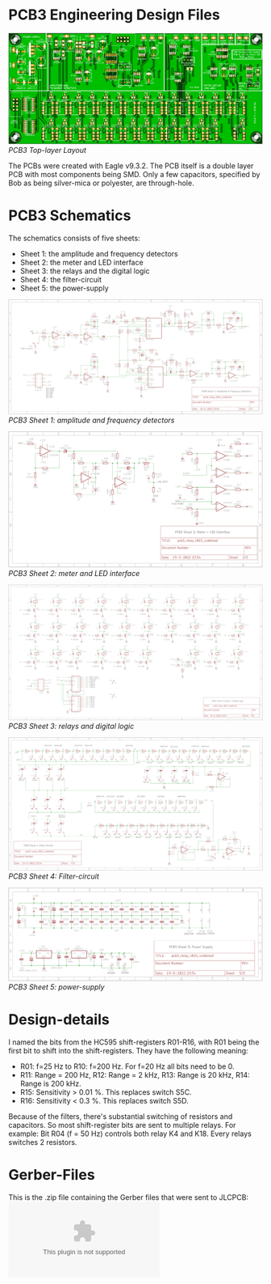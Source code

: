 # PCB3 Engineering Design Files
![PCB3 Layout top-layer](img/PCB3_Front.png)<br>
*PCB3 Top-layer Layout*

The PCBs were created with Eagle v9.3.2. The PCB itself is a double layer PCB with most components being SMD. Only a few capacitors, specified by Bob as being silver-mica or polyester, are through-hole.

# PCB3 Schematics
The schematics consists of five sheets:
- Sheet 1: the amplitude and frequency detectors
- Sheet 2: the meter and LED interface
- Sheet 3: the relays and the digital logic
- Sheet 4: the filter-circuit
- Sheet 5: the power-supply

![PCB3 Sheet 1 Schematic](img/PCB3_Schematics1.png)<br>
*PCB3 Sheet 1: amplitude and frequency detectors*

![PCB3 Sheet 2 Schematic](img/PCB3_Schematics2.png)<br>
*PCB3 Sheet 2: meter and LED interface*

![PCB3 Sheet 3 Schematic](img/PCB3_Schematics3.png)<br>
*PCB3 Sheet 3: relays and digital logic*

![PCB3 Sheet 4 Schematic](img/PCB3_Schematics4.png)<br>
*PCB3 Sheet 4: Filter-circuit*

![PCB3 Sheet 5 Schematic](img/PCB3_Schematics5.png)<br>
*PCB3 Sheet 5: power-supply*

# Design-details
I named the bits from the HC595 shift-registers R01-R16, with R01 being the first bit to shift into the shift-registers. They have the following meaning:
- R01: f=25 Hz to R10: f=200 Hz. For f=20 Hz all bits need to be 0.
- R11: Range = 200 Hz, R12: Range = 2 kHz, R13: Range is 20 kHz, R14: Range is 200 kHz.
- R15: Sensitivity > 0.01 %. This replaces switch S5C.
- R16: Sensitivity < 0.3 %. This replaces switch S5D.

Because of the filters, there's substantial switching of resistors and capacitors. So most shift-register bits are sent to multiple relays. For example: Bit R04 (f = 50 Hz) controls both relay K4 and K18. Every relays switches 2 resistors.

# Gerber-Files
This is the .zip file containing the Gerber files that were sent to JLCPCB: ![PCB3 Gerber Files](img/pcb3_relay_v021_combined_2022-05-20.zip)


